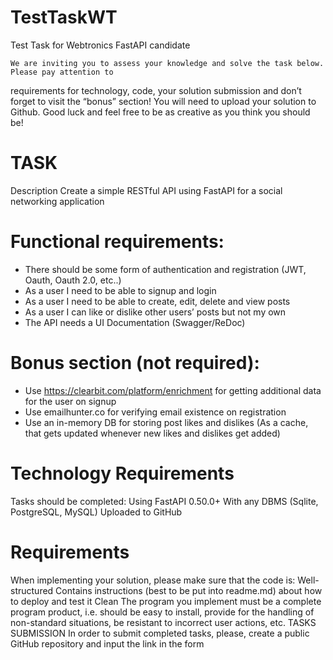 # TestTaskWT

Test Task for Webtronics FastAPI candidate

	We are inviting you to assess your knowledge and solve the task below. Please pay attention to 
 requirements for technology, code, your solution submission and don’t forget to visit the “bonus” section! 
 You will need to upload your solution to Github. Good luck and feel free to be as creative as you think 
 you should be!
 
# TASK

Description
	Create a simple RESTful API using FastAPI for a social networking application
 
# Functional requirements:

- There should be some form of authentication and registration (JWT, Oauth, Oauth 2.0, etc..)
- As a user I need to be able to signup and login
- As a user I need to be able to create, edit, delete and view posts
- As a user I can like or dislike other users’ posts but not my own 
- The API needs a UI Documentation (Swagger/ReDoc)

# Bonus section (not required):

- Use https://clearbit.com/platform/enrichment for getting additional data for the user on signup
- Use emailhunter.co for verifying email existence on registration
- Use an in-memory DB for storing post likes and dislikes (As a cache, that gets updated whenever 
new likes and dislikes get added) 

# Technology Requirements

Tasks should be completed:
Using FastAPI 0.50.0+
With any DBMS (Sqlite, PostgreSQL, MySQL)
Uploaded to GitHub

# Requirements

When implementing your solution, please make sure that the code is:
Well-structured
Contains instructions (best to be put into readme.md) about how to deploy and test it
Clean
The program you implement must be a complete program product, i.e. should be easy to install, provide for the handling of non-standard situations, be resistant to incorrect user actions, etc.
TASKS SUBMISSION
In order to submit completed tasks, please, create a public GitHub repository and input the link in the form
